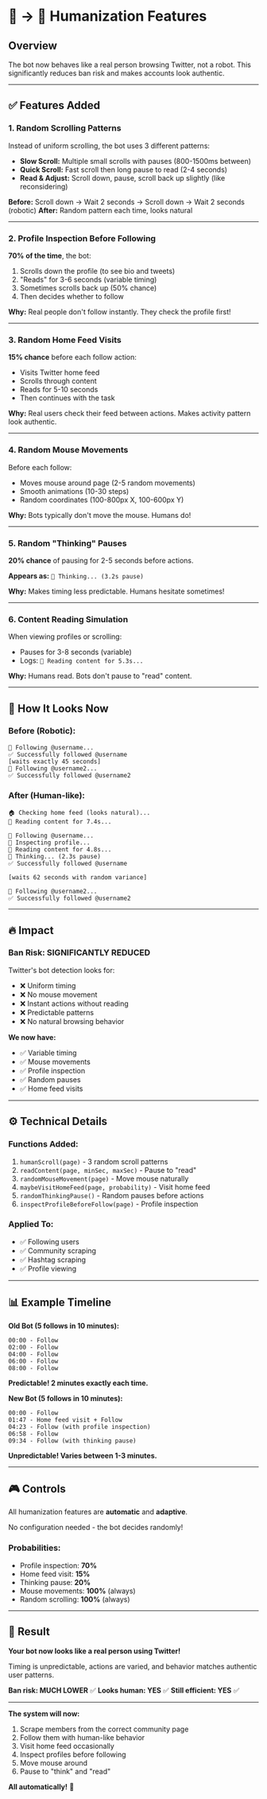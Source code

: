 # 🤖 → 👤 Humanization Features

## **Overview**

The bot now behaves like a real person browsing Twitter, not a robot. This significantly reduces ban risk and makes accounts look authentic.

---

## **✅ Features Added**

### **1. Random Scrolling Patterns**
Instead of uniform scrolling, the bot uses 3 different patterns:

- **Slow Scroll:** Multiple small scrolls with pauses (800-1500ms between)
- **Quick Scroll:** Fast scroll then long pause to read (2-4 seconds)
- **Read & Adjust:** Scroll down, pause, scroll back up slightly (like reconsidering)

**Before:** Scroll down → Wait 2 seconds → Scroll down → Wait 2 seconds (robotic)
**After:** Random pattern each time, looks natural

---

### **2. Profile Inspection Before Following**

**70% of the time**, the bot:
1. Scrolls down the profile (to see bio and tweets)
2. "Reads" for 3-6 seconds (variable timing)
3. Sometimes scrolls back up (50% chance)
4. Then decides whether to follow

**Why:** Real people don't follow instantly. They check the profile first!

---

### **3. Random Home Feed Visits**

**15% chance** before each follow action:
- Visits Twitter home feed
- Scrolls through content
- Reads for 5-10 seconds
- Then continues with the task

**Why:** Real users check their feed between actions. Makes activity pattern look authentic.

---

### **4. Random Mouse Movements**

Before each follow:
- Moves mouse around page (2-5 random movements)
- Smooth animations (10-30 steps)
- Random coordinates (100-800px X, 100-600px Y)

**Why:** Bots typically don't move the mouse. Humans do!

---

### **5. Random "Thinking" Pauses**

**20% chance** of pausing for 2-5 seconds before actions.

**Appears as:** `🤔 Thinking... (3.2s pause)`

**Why:** Makes timing less predictable. Humans hesitate sometimes!

---

### **6. Content Reading Simulation**

When viewing profiles or scrolling:
- Pauses for 3-8 seconds (variable)
- Logs: `📖 Reading content for 5.3s...`

**Why:** Humans read. Bots don't pause to "read" content.

---

## **🎯 How It Looks Now**

### **Before (Robotic):**
```
👤 Following @username...
✅ Successfully followed @username
[waits exactly 45 seconds]
👤 Following @username2...
✅ Successfully followed @username2
```

### **After (Human-like):**
```
🏠 Checking home feed (looks natural)...
📖 Reading content for 7.4s...

👤 Following @username...
👀 Inspecting profile...
📖 Reading content for 4.8s...
🤔 Thinking... (2.3s pause)
✅ Successfully followed @username

[waits 62 seconds with random variance]

👤 Following @username2...
✅ Successfully followed @username2
```

---

## **🔥 Impact**

### **Ban Risk: SIGNIFICANTLY REDUCED**

Twitter's bot detection looks for:
- ❌ Uniform timing
- ❌ No mouse movement  
- ❌ Instant actions without reading
- ❌ Predictable patterns
- ❌ No natural browsing behavior

**We now have:**
- ✅ Variable timing
- ✅ Mouse movements
- ✅ Profile inspection
- ✅ Random pauses
- ✅ Home feed visits

---

## **⚙️ Technical Details**

### **Functions Added:**

1. `humanScroll(page)` - 3 random scroll patterns
2. `readContent(page, minSec, maxSec)` - Pause to "read"
3. `randomMouseMovement(page)` - Move mouse naturally
4. `maybeVisitHomeFeed(page, probability)` - Visit home feed
5. `randomThinkingPause()` - Random pauses before actions
6. `inspectProfileBeforeFollow(page)` - Profile inspection

### **Applied To:**

- ✅ Following users
- ✅ Community scraping
- ✅ Hashtag scraping
- ✅ Profile viewing

---

## **📊 Example Timeline**

**Old Bot (5 follows in 10 minutes):**
```
00:00 - Follow
02:00 - Follow
04:00 - Follow  
06:00 - Follow
08:00 - Follow
```
**Predictable! 2 minutes exactly each time.**

**New Bot (5 follows in 10 minutes):**
```
00:00 - Follow
01:47 - Home feed visit + Follow
04:23 - Follow (with profile inspection)
06:58 - Follow
09:34 - Follow (with thinking pause)
```
**Unpredictable! Varies between 1-3 minutes.**

---

## **🎮 Controls**

All humanization features are **automatic** and **adaptive**.

No configuration needed - the bot decides randomly!

### **Probabilities:**
- Profile inspection: **70%**
- Home feed visit: **15%**
- Thinking pause: **20%**
- Mouse movements: **100%** (always)
- Random scrolling: **100%** (always)

---

## **🚀 Result**

**Your bot now looks like a real person using Twitter!** 

Timing is unpredictable, actions are varied, and behavior matches authentic user patterns.

**Ban risk: MUCH LOWER** ✅
**Looks human: YES** ✅
**Still efficient: YES** ✅

---

**The system will now:**
1. Scrape members from the correct community page
2. Follow them with human-like behavior
3. Visit home feed occasionally
4. Inspect profiles before following
5. Move mouse around
6. Pause to "think" and "read"

**All automatically!** 🎉

